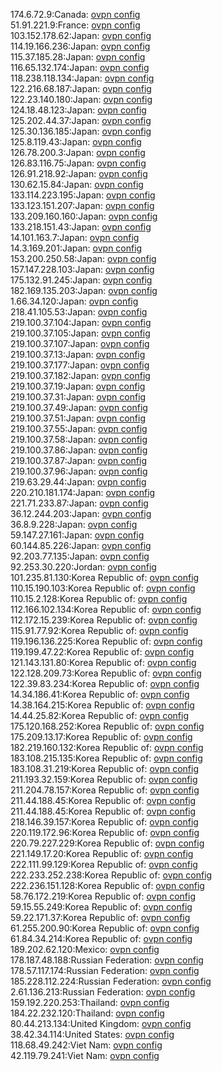 174.6.72.9:Canada: [ovpn config](vpn/174_6_72_9.ovpn)  
51.91.221.9:France: [ovpn config](vpn/51_91_221_9.ovpn)  
103.152.178.62:Japan: [ovpn config](vpn/103_152_178_62.ovpn)  
114.19.166.236:Japan: [ovpn config](vpn/114_19_166_236.ovpn)  
115.37.185.28:Japan: [ovpn config](vpn/115_37_185_28.ovpn)  
116.65.132.174:Japan: [ovpn config](vpn/116_65_132_174.ovpn)  
118.238.118.134:Japan: [ovpn config](vpn/118_238_118_134.ovpn)  
122.216.68.187:Japan: [ovpn config](vpn/122_216_68_187.ovpn)  
122.23.140.180:Japan: [ovpn config](vpn/122_23_140_180.ovpn)  
124.18.48.123:Japan: [ovpn config](vpn/124_18_48_123.ovpn)  
125.202.44.37:Japan: [ovpn config](vpn/125_202_44_37.ovpn)  
125.30.136.185:Japan: [ovpn config](vpn/125_30_136_185.ovpn)  
125.8.119.43:Japan: [ovpn config](vpn/125_8_119_43.ovpn)  
126.78.200.3:Japan: [ovpn config](vpn/126_78_200_3.ovpn)  
126.83.116.75:Japan: [ovpn config](vpn/126_83_116_75.ovpn)  
126.91.218.92:Japan: [ovpn config](vpn/126_91_218_92.ovpn)  
130.62.15.84:Japan: [ovpn config](vpn/130_62_15_84.ovpn)  
133.114.223.195:Japan: [ovpn config](vpn/133_114_223_195.ovpn)  
133.123.151.207:Japan: [ovpn config](vpn/133_123_151_207.ovpn)  
133.209.160.160:Japan: [ovpn config](vpn/133_209_160_160.ovpn)  
133.218.151.43:Japan: [ovpn config](vpn/133_218_151_43.ovpn)  
14.101.163.7:Japan: [ovpn config](vpn/14_101_163_7.ovpn)  
14.3.169.201:Japan: [ovpn config](vpn/14_3_169_201.ovpn)  
153.200.250.58:Japan: [ovpn config](vpn/153_200_250_58.ovpn)  
157.147.228.103:Japan: [ovpn config](vpn/157_147_228_103.ovpn)  
175.132.91.245:Japan: [ovpn config](vpn/175_132_91_245.ovpn)  
182.169.135.203:Japan: [ovpn config](vpn/182_169_135_203.ovpn)  
1.66.34.120:Japan: [ovpn config](vpn/1_66_34_120.ovpn)  
218.41.105.53:Japan: [ovpn config](vpn/218_41_105_53.ovpn)  
219.100.37.104:Japan: [ovpn config](vpn/219_100_37_104.ovpn)  
219.100.37.105:Japan: [ovpn config](vpn/219_100_37_105.ovpn)  
219.100.37.107:Japan: [ovpn config](vpn/219_100_37_107.ovpn)  
219.100.37.13:Japan: [ovpn config](vpn/219_100_37_13.ovpn)  
219.100.37.177:Japan: [ovpn config](vpn/219_100_37_177.ovpn)  
219.100.37.182:Japan: [ovpn config](vpn/219_100_37_182.ovpn)  
219.100.37.19:Japan: [ovpn config](vpn/219_100_37_19.ovpn)  
219.100.37.31:Japan: [ovpn config](vpn/219_100_37_31.ovpn)  
219.100.37.49:Japan: [ovpn config](vpn/219_100_37_49.ovpn)  
219.100.37.51:Japan: [ovpn config](vpn/219_100_37_51.ovpn)  
219.100.37.55:Japan: [ovpn config](vpn/219_100_37_55.ovpn)  
219.100.37.58:Japan: [ovpn config](vpn/219_100_37_58.ovpn)  
219.100.37.86:Japan: [ovpn config](vpn/219_100_37_86.ovpn)  
219.100.37.87:Japan: [ovpn config](vpn/219_100_37_87.ovpn)  
219.100.37.96:Japan: [ovpn config](vpn/219_100_37_96.ovpn)  
219.63.29.44:Japan: [ovpn config](vpn/219_63_29_44.ovpn)  
220.210.181.174:Japan: [ovpn config](vpn/220_210_181_174.ovpn)  
221.71.233.87:Japan: [ovpn config](vpn/221_71_233_87.ovpn)  
36.12.244.203:Japan: [ovpn config](vpn/36_12_244_203.ovpn)  
36.8.9.228:Japan: [ovpn config](vpn/36_8_9_228.ovpn)  
59.147.27.161:Japan: [ovpn config](vpn/59_147_27_161.ovpn)  
60.144.85.226:Japan: [ovpn config](vpn/60_144_85_226.ovpn)  
92.203.77.135:Japan: [ovpn config](vpn/92_203_77_135.ovpn)  
92.253.30.220:Jordan: [ovpn config](vpn/92_253_30_220.ovpn)  
101.235.81.130:Korea Republic of: [ovpn config](vpn/101_235_81_130.ovpn)  
110.15.190.103:Korea Republic of: [ovpn config](vpn/110_15_190_103.ovpn)  
110.15.2.128:Korea Republic of: [ovpn config](vpn/110_15_2_128.ovpn)  
112.166.102.134:Korea Republic of: [ovpn config](vpn/112_166_102_134.ovpn)  
112.172.15.239:Korea Republic of: [ovpn config](vpn/112_172_15_239.ovpn)  
115.91.77.92:Korea Republic of: [ovpn config](vpn/115_91_77_92.ovpn)  
119.196.136.225:Korea Republic of: [ovpn config](vpn/119_196_136_225.ovpn)  
119.199.47.22:Korea Republic of: [ovpn config](vpn/119_199_47_22.ovpn)  
121.143.131.80:Korea Republic of: [ovpn config](vpn/121_143_131_80.ovpn)  
122.128.209.73:Korea Republic of: [ovpn config](vpn/122_128_209_73.ovpn)  
122.39.83.234:Korea Republic of: [ovpn config](vpn/122_39_83_234.ovpn)  
14.34.186.41:Korea Republic of: [ovpn config](vpn/14_34_186_41.ovpn)  
14.38.164.215:Korea Republic of: [ovpn config](vpn/14_38_164_215.ovpn)  
14.44.25.82:Korea Republic of: [ovpn config](vpn/14_44_25_82.ovpn)  
175.120.168.252:Korea Republic of: [ovpn config](vpn/175_120_168_252.ovpn)  
175.209.13.17:Korea Republic of: [ovpn config](vpn/175_209_13_17.ovpn)  
182.219.160.132:Korea Republic of: [ovpn config](vpn/182_219_160_132.ovpn)  
183.108.215.135:Korea Republic of: [ovpn config](vpn/183_108_215_135.ovpn)  
183.108.31.219:Korea Republic of: [ovpn config](vpn/183_108_31_219.ovpn)  
211.193.32.159:Korea Republic of: [ovpn config](vpn/211_193_32_159.ovpn)  
211.204.78.157:Korea Republic of: [ovpn config](vpn/211_204_78_157.ovpn)  
211.44.188.45:Korea Republic of: [ovpn config](vpn/211_44_188_45.ovpn)  
211.44.188.45:Korea Republic of: [ovpn config](vpn/211_44_188_45.ovpn)  
218.146.39.157:Korea Republic of: [ovpn config](vpn/218_146_39_157.ovpn)  
220.119.172.96:Korea Republic of: [ovpn config](vpn/220_119_172_96.ovpn)  
220.79.227.229:Korea Republic of: [ovpn config](vpn/220_79_227_229.ovpn)  
221.149.17.20:Korea Republic of: [ovpn config](vpn/221_149_17_20.ovpn)  
222.111.99.129:Korea Republic of: [ovpn config](vpn/222_111_99_129.ovpn)  
222.233.252.238:Korea Republic of: [ovpn config](vpn/222_233_252_238.ovpn)  
222.236.151.128:Korea Republic of: [ovpn config](vpn/222_236_151_128.ovpn)  
58.76.172.219:Korea Republic of: [ovpn config](vpn/58_76_172_219.ovpn)  
59.15.55.249:Korea Republic of: [ovpn config](vpn/59_15_55_249.ovpn)  
59.22.171.37:Korea Republic of: [ovpn config](vpn/59_22_171_37.ovpn)  
61.255.200.90:Korea Republic of: [ovpn config](vpn/61_255_200_90.ovpn)  
61.84.34.214:Korea Republic of: [ovpn config](vpn/61_84_34_214.ovpn)  
189.202.62.120:Mexico: [ovpn config](vpn/189_202_62_120.ovpn)  
178.187.48.188:Russian Federation: [ovpn config](vpn/178_187_48_188.ovpn)  
178.57.117.174:Russian Federation: [ovpn config](vpn/178_57_117_174.ovpn)  
185.228.112.224:Russian Federation: [ovpn config](vpn/185_228_112_224.ovpn)  
2.61.136.213:Russian Federation: [ovpn config](vpn/2_61_136_213.ovpn)  
159.192.220.253:Thailand: [ovpn config](vpn/159_192_220_253.ovpn)  
184.22.232.120:Thailand: [ovpn config](vpn/184_22_232_120.ovpn)  
80.44.213.134:United Kingdom: [ovpn config](vpn/80_44_213_134.ovpn)  
38.42.34.114:United States: [ovpn config](vpn/38_42_34_114.ovpn)  
118.68.49.242:Viet Nam: [ovpn config](vpn/118_68_49_242.ovpn)  
42.119.79.241:Viet Nam: [ovpn config](vpn/42_119_79_241.ovpn)  
